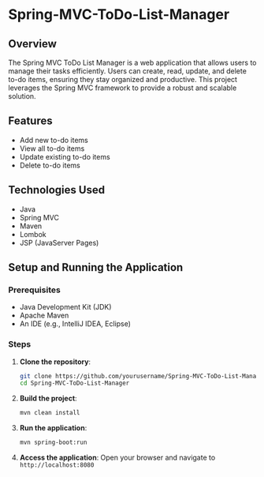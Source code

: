# Spring-MVC-ToDo-List-Manager

## Overview

The Spring MVC ToDo List Manager is a web application that allows users to manage their tasks efficiently. Users can create, read, update, and delete to-do items, ensuring they stay organized and productive. This project leverages the Spring MVC framework to provide a robust and scalable solution.

## Features

- Add new to-do items
- View all to-do items
- Update existing to-do items
- Delete to-do items

## Technologies Used

- Java
- Spring MVC
- Maven
- Lombok
- JSP (JavaServer Pages)

## Setup and Running the Application

### Prerequisites

- Java Development Kit (JDK)
- Apache Maven
- An IDE (e.g., IntelliJ IDEA, Eclipse)

### Steps

1. **Clone the repository**:
    ```sh
    git clone https://github.com/yourusername/Spring-MVC-ToDo-List-Manager.git
    cd Spring-MVC-ToDo-List-Manager
    ```

2. **Build the project**:
    ```sh
    mvn clean install
    ```

3. **Run the application**:
    ```sh
    mvn spring-boot:run
    ```

4. **Access the application**:
    Open your browser and navigate to `http://localhost:8080`


